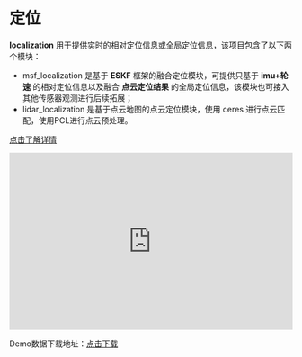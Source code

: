 # 定位  
**localization** 用于提供实时的相对定位信息或全局定位信息，该项目包含了以下两个模块： 
- msf_localization 是基于 **ESKF** 框架的融合定位模块，可提供只基于 **imu+轮速** 的相对定位信息以及融合 **点云定位结果** 的全局定位信息，该模块也可接入其他传感器观测进行后续拓展；
- lidar_localization 是基于点云地图的点云定位模块，使用 ceres 进行点云匹配，使用PCL进行点云预处理。  

[点击了解详情](http://gitlab.robosense.cn/super_sensor_sdk/ros2_sdk/localization/-/blob/main/README_zh.md)  

<iframe width="100%" height="315" src="https://cdn.robosense.cn/AC1localization_demo.mp4" frameborder="0" allowfullscreen></iframe>  


Demo数据下载地址：[点击下载](https://cdn.robosense.cn/AC1localization_demo.zip)  